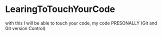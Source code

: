 # LearingToTouchYourCode
with this I will be able to touch your code, my code PRESONALLY  (Git and Git version Control)

